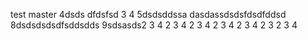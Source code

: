 test master 4dsds
dfdsfsd
3
4
5dsdsddssa
dasdassdsdsfdsdfddsd
8dsdsdsdsdfsddsdds
9sdsasds2
3
4
2
3
4
2
3
4
2
3
4
2
3
4
2
3
2
3
4
